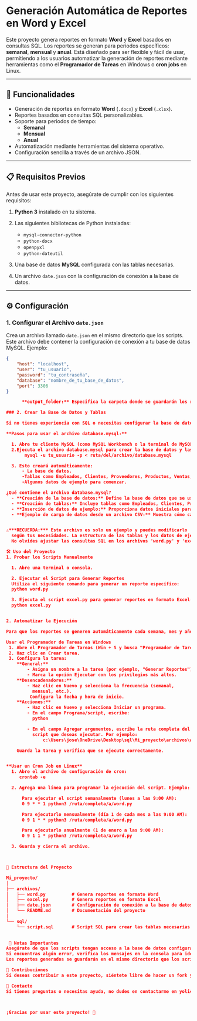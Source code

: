 # Generación Automática de Reportes en Word y Excel

Este proyecto genera reportes en formato **Word** y **Excel** basados en consultas SQL. Los reportes se generan para periodos específicos: **semanal**, **mensual** y **anual**. Está diseñado para ser flexible y fácil de usar, permitiendo a los usuarios automatizar la generación de reportes mediante herramientas como el **Programador de Tareas** en Windows o **cron jobs** en Linux.

---

## 🚀 Funcionalidades

- Generación de reportes en formato **Word** (`.docx`) y **Excel** (`.xlsx`).
- Reportes basados en consultas SQL personalizables.
- Soporte para periodos de tiempo:
  - **Semanal**
  - **Mensual**
  - **Anual**
- Automatización mediante herramientas del sistema operativo.
- Configuración sencilla a través de un archivo JSON.

---

## 📋 Requisitos Previos

Antes de usar este proyecto, asegúrate de cumplir con los siguientes requisitos:

1. **Python 3** instalado en tu sistema.

2. Las siguientes bibliotecas de Python instaladas:
   - `mysql-connector-python`
   - `python-docx`
   - `openpyxl`
   - `python-dateutil`

3. Una base de datos **MySQL** configurada con las tablas necesarias.
4. Un archivo `date.json` con la configuración de conexión a la base de datos.

---

## ⚙️ Configuración

### 1. Configurar el Archivo `date.json`

Crea un archivo llamado `date.json` en el mismo directorio que los scripts. Este archivo debe contener la configuración de conexión a tu base de datos MySQL. Ejemplo:

```json
{
    "host": "localhost",
    "user": "tu_usuario",
    "password": "tu_contraseña",
    "database": "nombre_de_tu_base_de_datos",
    "port": 3306
}

      **output_folder:** Especifica la carpeta donde se guardarán los reportes generados. Si no se especifica o la carpeta no existe, los reportes se guardarán en el directorio actual.

### 2. Crear la Base de Datos y Tablas

Si no tienes experiencia con SQL o necesitas configurar la base de datos desde cero, este proyecto incluye un archivo llamado **database.mysql** que contiene los scripts necesarios para crear la base de datos, las tablas y algunos datos de ejemplo.

**Pasos para usar el archivo database.mysql:**

  1. Abre tu cliente MySQL (como MySQL Workbench o la terminal de MySQL).
  2.Ejecuta el archivo database.mysql para crear la base de datos y las tablas necesarias:
       mysql -u tu_usuario -p < ruta/del/archivo/database.mysql

  3. Esto creará automáticamente:
      - La base de datos.
      -Tablas como Empleados, Clientes, Proveedores, Productos, Ventas, Pedidos e Inventario.
      -Algunos datos de ejemplo para comenzar.

¿Qué contiene el archivo database.mysql?
  - **Creación de la base de datos:** Define la base de datos que se usará para los reportes.
  - **Creación de tablas:** Incluye tablas como Empleados, Clientes, Proveedores, etc., con sus relaciones.
  - **Inserción de datos de ejemplo:** Proporciona datos iniciales para probar el proyecto.
  - **Ejemplo de carga de datos desde un archivo CSV:** Muestra cómo cargar datos masivos en una tabla.


⚠️***RECUERDA:*** Este archivo es solo un ejemplo y puedes modificarlo
  según tus necesidades. La estructura de las tablas y los datos de ejemplo son personalizables. 
  No olvides ajustar las consultas SQL en los archivos 'word.py' y 'excel.py' para que coincidan con la estructura de tu base de datos. ⚠️

🛠️ Uso del Proyecto
1. Probar los Scripts Manualmente

  1. Abre una terminal o consola.

  2. Ejecutar el Script para Generar Reportes
  Utiliza el siguiente comando para generar un reporte específico:
  python word.py

  3. Ejecuta el script excel.py para generar reportes en formato Excel:
  python excel.py


2. Automatizar la Ejecución

Para que los reportes se generen automáticamente cada semana, mes y año, configura el Programador de Tareas en Windows o un cron job en Linux.

Usar el Programador de Tareas en Windows
 1. Abre el Programador de Tareas (Win + S y busca "Programador de Tareas").
 2. Haz clic en Crear tarea.
 3. Configura la tarea:
    **General:**
        - Asigna un nombre a la tarea (por ejemplo, "Generar Reportes").
        - Marca la opción Ejecutar con los privilegios más altos.
    **Desencadenadores:**
        - Haz clic en Nuevo y selecciona la frecuencia (semanal, 
          mensual, etc.).
         Configura la fecha y hora de inicio.
    **Acciones:**
        - Haz clic en Nuevo y selecciona Iniciar un programa.
        - En el campo Programa/script, escribe:
          python

        - En el campo Agregar argumentos, escribe la ruta completa del
          script que deseas ejecutar. Por ejemplo:
              c:\Users\jose\OneDrive\Desktop\sql\Mi_proyecto\archivos\word.py

    Guarda la tarea y verifica que se ejecute correctamente.


**Usar un Cron Job en Linux**
  1. Abre el archivo de configuración de cron:
     crontab -e

  2. Agrega una línea para programar la ejecución del script. Ejemplo:

      Para ejecutar el script semanalmente (lunes a las 9:00 AM):
      0 9 * * 1 python3 /ruta/completa/a/word.py

      Para ejecutarlo mensualmente (día 1 de cada mes a las 9:00 AM):
      0 9 1 * * python3 /ruta/completa/a/word.py

      Para ejecutarlo anualmente (1 de enero a las 9:00 AM):
      0 9 1 1 * python3 /ruta/completa/a/word.py

  3. Guarda y cierra el archivo.



📂 Estructura del Proyecto

Mi_proyecto/
│
├── archivos/
│   ├── word.py          # Genera reportes en formato Word
│   ├── excel.py         # Genera reportes en formato Excel
│   ├── date.json        # Configuración de conexión a la base de datos
│   └── README.md        # Documentación del proyecto
│
└── sql/
    └── script.sql       # Script SQL para crear las tablas necesarias
 

 📝 Notas Importantes
Asegúrate de que los scripts tengan acceso a la base de datos configurada en date.json.
Si encuentras algún error, verifica los mensajes en la consola para identificar el problema.
Los reportes generados se guardarán en el mismo directorio que los scripts.

🤝 Contribuciones
Si deseas contribuir a este proyecto, siéntete libre de hacer un fork y enviar un pull request. ¡Toda ayuda es bienvenida!

📧 Contacto
Si tienes preguntas o necesitas ayuda, no dudes en contactarme en yolic.luna.ps@gmail.com.



¡Gracias por usar este proyecto! 🎉